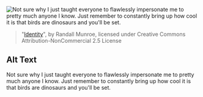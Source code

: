 ![Not sure why I just taught everyone to flawlessly impersonate me to pretty much anyone I know. Just remember to constantly bring up how cool it is that birds are dinosaurs and you'll be set.](https://imgs.xkcd.com/comics/identity.png)
> "[Identity](https://xkcd.com/1121/)", by Randall Munroe, licensed under Creative Commons Attribution-NonCommercial 2.5 License

## Alt Text
Not sure why I just taught everyone to flawlessly impersonate me to pretty much anyone I know. Just remember to constantly bring up how cool it is that birds are dinosaurs and you'll be set.
